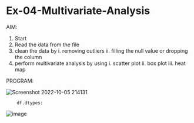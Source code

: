 # Ex-04-Multivariate-Analysis

AIM:
1. Start
2. Read the data from the file
3. clean the data by 
i. removing outliers
ii. filling the null value or dropping the column
4. perform multivariate analysis by using
i. scatter plot
ii. box plot
iii. heat map


PROGRAM:

![Screenshot 2022-10-05 214131](https://user-images.githubusercontent.com/113016903/194109610-cce472b7-2988-4e02-bc2e-3aa23de9bc53.jpg)


        df.dtypes:


![image](https://user-images.githubusercontent.com/113016903/194111118-c39c6daf-513b-4b46-8643-a185fe3cc753.png)
